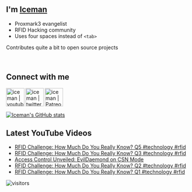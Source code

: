 ## I'm [Iceman][website]

- Proxmark3 evangelist
- RFID Hacking community
- Uses four spaces instead of `<tab>`

Contributes quite a bit to open source projects

<br />

## Connect with me

[<img align="left" alt="iceman | youtube" height="50px" src="https://upload.wikimedia.org/wikipedia/commons/0/09/YouTube_full-color_icon_%282017%29.svg" />][youtube]
[<img align="left" alt="iceman | twitter" height="50px" src="https://upload.wikimedia.org/wikipedia/commons/thumb/6/6b/Twitter_Logo_Blue.png/640px-Twitter_Logo_Blue.png" />][twitter]
[<img align="left" alt="iceman | Patreon" height="50px" src="https://upload.wikimedia.org/wikipedia/commons/5/5a/Patreon_logomark.svg" />][patreon]

<br /><br /><br />

[![Iceman's GitHub stats](https://github-readme-stats.vercel.app/api?username=iceman1001&show_icons=true&theme=calm)](https://github.com/anuraghazra/github-readme-stats)


## Latest YouTube Videos
<!-- YOUTUBE:START -->
- [RFID Challenge: How Much Do You Really Know?  Q5  #technology #rfid](https://www.youtube.com/watch?v=IT2bITLA_UU)
- [RFID Challenge: How Much Do You Really Know?  Q3  #technology #rfid](https://www.youtube.com/watch?v=4EaokQSSkV4)
- [Access Control Unveiled: EvilDaemond on CSN Mode](https://www.youtube.com/watch?v=zbPIYLcBEck)
- [RFID Challenge: How Much Do You Really Know?  Q2  #technology #rfid](https://www.youtube.com/watch?v=0rAgLt_HclA)
- [RFID Challenge: How Much Do You Really Know?  Q1  #technology #rfid](https://www.youtube.com/watch?v=rBJxDMp7KS8)
<!-- YOUTUBE:END -->

[website]: http://www.icedev.se
[twitter]: https://twitter.com/herrmann1001
[youtube]: https://www.youtube.com/c/ChrisHerrmann1001
[patreon]: https://www.patreon.com/iceman1001


![visitors](https://visitor-badge.laobi.icu/badge?page_id=iceman1001.iceman1001)
